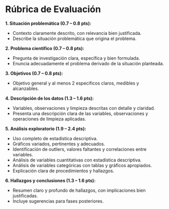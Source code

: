 # **Rúbrica de Evaluación**

**1. Situación problemática (0.7 – 0.8 pts):**

* Contexto claramente descrito, con relevancia bien justificada.
* Describe la situación problemática que origina el problema.

**2. Problema científico (0.7 – 0.8 pts):**

* Pregunta de investigación clara, específica y bien formulada.
* Enuncia adecuadamente el problema derivado de la situación planteada.

**3. Objetivos (0.7 – 0.8 pts):**

* Objetivo general y al menos 2 específicos claros, medibles y alcanzables.

**4. Descripción de los datos (1.3 – 1.6 pts):**

* Variables, observaciones y limpieza descritas con detalle y claridad.
* Presenta una descripción clara de las variables, observaciones y operaciones de limpieza aplicadas.

**5. Análisis exploratorio (1.9 – 2.4 pts):**

* Uso completo de estadística descriptiva.
* Gráficos variados, pertinentes y adecuados.
* Identificación de outliers, valores faltantes y correlaciones entre variables.
* Análisis de variables cuantitativas con estadística descriptiva.
* Análisis de variables categóricas con tablas y gráficos apropiados.
* Explicación clara de procedimientos y hallazgos.

**6. Hallazgos y conclusiones (1.3 – 1.6 pts):**

* Resumen claro y profundo de hallazgos, con implicaciones bien justificadas.
* Incluye sugerencias para fases posteriores.
